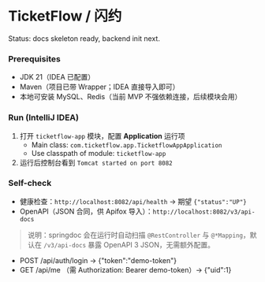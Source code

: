 # TicketFlow / 闪约
Status: docs skeleton ready, backend init next.

### Prerequisites
- JDK 21（IDEA 已配置）
- Maven（项目已带 Wrapper；IDEA 直接导入即可）
- 本地可安装 MySQL、Redis（当前 MVP 不强依赖连接，后续模块会用）

### Run (IntelliJ IDEA)
1. 打开 `ticketflow-app` 模块，配置 **Application** 运行项  
   - Main class: `com.ticketflow.app.TicketflowAppApplication`  
   - Use classpath of module: `ticketflow-app`
2. 运行后控制台看到 `Tomcat started on port 8082`

### Self-check
- 健康检查：`http://localhost:8082/api/health` → 期望 `{"status":"UP"}`
- OpenAPI（JSON 合同，供 Apifox 导入）：`http://localhost:8082/v3/api-docs`

> 说明：springdoc 会在运行时自动扫描 `@RestController` 与 `@*Mapping`，默认在 `/v3/api-docs` 暴露 OpenAPI 3 JSON，无需额外配置。

- POST /api/auth/login → {"token":"demo-token"}
- GET /api/me （需 Authorization: Bearer demo-token）→ {"uid":1}

